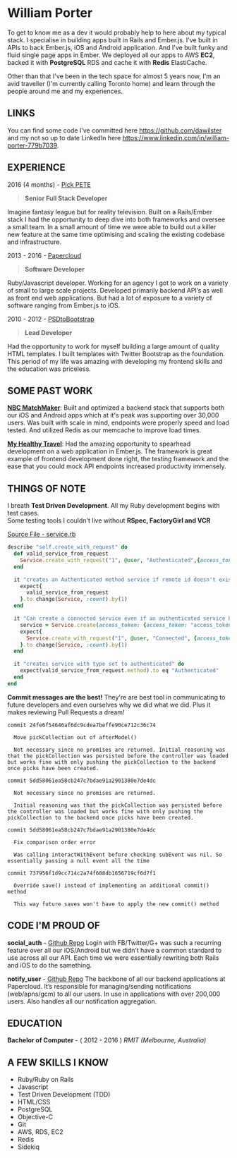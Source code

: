 **William Porter**
==============
To get to know me as a dev it would probably help to here about my typical stack. I specialise in building apps built in Rails and Ember.js. I've built in APIs to back Ember.js, iOS and Android application. And I've built funky and fluid single page apps in Ember. 
We deployed all our apps to AWS **EC2**, backed it with **PostgreSQL** RDS and cache it with **Redis** ElastiCache.

Other than that I've been in the tech space for almost 5 years now, I'm an avid traveller (I'm currently calling Toronto home) and learn through the people around me and my experiences. 

LINKS
----------
You can find some code I've committed here https://github.com/dawilster and my not so up to date LinkedIn here https://www.linkedin.com/in/william-porter-779b7039.  

EXPERIENCE
----------

2016 (4 months) -  [Pick PETE](http://pickpete.com)

> **Senior Full Stack Developer**

Imagine fantasy league but for reality television. Built on a Rails/Ember stack I had the opportunity to deep dive into both frameworks and oversee a small team. In a small amount of time we were able to build out a killer new feature at the same time optimising and scaling the existing codebase and infrastructure.

2013 - 2016 - [Papercloud](https://www.papercloud.com.au)

> **Software Developer**

Ruby/Javascript developer. Working for an agency I got to work on a variety of small to large scale projects. Developed primarily backend API’s as well as front end web applications. But had a lot of exposure to a variety of software ranging from Ember.js to iOS.

2010 - 2012 - [PSDtoBootstrap](https://www.psdtobootstrap.com)

> **Lead Developer**

Had the opportunity to work for myself building a large amount of quality HTML templates. I built templates with Twitter Bootstrap as the foundation. This period of my life was amazing with developing my frontend skills and the education was priceless. 

SOME PAST WORK
----------
[**NBC MatchMaker**](https://itunes.apple.com/us/app/nbc-sports-matchmaker/id952349002?mt=8): Built and optimized a backend stack that supports both our iOS and Android apps which at it's peak was supporting over 30,000 users. Was built with scale in mind, endpoints were properly speed and load tested. And utilized Redis as our memcache to improve load times. 

[**My Healthy Travel**](myhealthytravel.com.au): Had the amazing opportunity to spearhead development on a web application in Ember.js. The framework is great example of frontend development done right, the testing framework and the ease that you could mock API endpoints increased productivity immensely.

THINGS OF NOTE
----------
I breath **Test Driven Development**. All my Ruby development begins with test cases.  
Some testing tools I couldn't live without **RSpec, FactoryGirl and VCR** 

[Source File - service.rb](https://github.com/Papercloud/social_auth/blob/master/spec/models/service_spec.rb)

```ruby
describe "self.create_with_request" do
  def valid_service_from_request
    Service.create_with_request("1", @user, "Authenticated",{access_token: "access_token"})
  end

  it "creates an Authenticated method service if remote id doesn't exist" do
    expect{
      valid_service_from_request
    }.to change(Service, :count).by(1)
  end

  it "Can create a connected service even if an authenticated service belonging to another user already exists" do
    service = Service.create(access_token: {access_token: "access_token"}, remote_id: "1", user: User.create, method: "Authenticated")
    expect{
      Service.create_with_request("1", @user, "Connected", {access_token: "access_token"})
    }.to change(Service, :count).by(1)
  end

  it "creates service with type set to authenticated" do
    expect(valid_service_from_request.method).to eq "Authenticated"
  end
end
```

**Commit messages are the best!**
They're are best tool in communicating to future developers and even ourselves why we did what we did. 
Plus it makes reviewing Pull Requests a dream!

```
commit 24fe6f54646af6dc9cdea7beffe90ce712c36c74

  Move pickCollection out of afterModel()

  Not necessary since no promises are returned. Initial reasoning was that the pickCollection was persisted before the controller was loaded but works fine with only pushing the pickCollection to the backend once picks have been created.

commit 5dd58061ea58cb247c7bdae91a2901380e7de4dc

  Not necessary since no promises are returned. 

  Initial reasoning was that the pickCollection was persisted before the controller was loaded but works fine with only pushing the pickCollection to the backend once picks have been created.

commit 5dd58061ea58cb247c7bdae91a2901380e7de4dc

  Fix comparison order error

  Was calling interactWithEvent before checking subEvent was nil. So essentially passing a null event all the time

commit 737956f1d9cc714c2a74f608db1656719cf6d7f1

  Override save() instead of implementing an additional commit() method

  This way future saves won't have to apply the new commit() method
```

CODE I'M PROUD OF
----------
**social_auth** - [Github Repo](https://github.com/Papercloud/social_auth)
 Login with FB/Twitter/G+ was such a recurring feature over all our iOS/Android but we didn’t have a common standard to use across all our API. Each time we were essentially rewriting both Rails and iOS to do the samething.

**notify_user** - [Github Repo](https://github.com/Papercloud/notify_user)
The backbone of all our backend applications at Papercloud. It’s responsible for managing/sending notifications (web/apns/gcm) to all our users. In use in applications with over 200,000 users. Also handles all our notification aggregation. 

EDUCATION
----------
**Bachelor of Computer** - ( 2012 - 2016 )
*RMIT (Melbourne, Australia)*

A FEW SKILLS I KNOW 
----------

 - Ruby/Ruby on Rails
 - Javascript 
 - Test Driven Development (TDD) 
 - HTML/CSS 
 - PostgreSQL 
 - Objective-C 
 - Git 
 - AWS, RDS, EC2 
 - Redis  
 - Sidekiq

